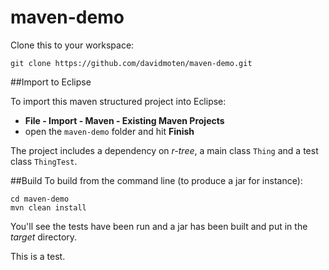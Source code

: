 # maven-demo

Clone this to your workspace:

    git clone https://github.com/davidmoten/maven-demo.git

##Import to Eclipse

To import this maven structured project into Eclipse:

* **File - Import - Maven - Existing Maven Projects**
* open the `maven-demo` folder and hit **Finish**

The project includes a dependency on *r-tree*, a main class `Thing` and a test class `ThingTest`.


##Build 
To build from the command line (to produce a jar for instance):

    cd maven-demo
    mvn clean install

You'll see the tests have been run and a jar has been built and put in the *target* directory.

This is a test.  


